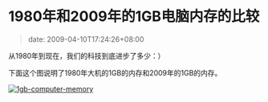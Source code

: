 # 1980年和2009年的1GB电脑内存的比较
>date: 2009-04-10T17:24:26+08:00


从1980年到现在，我们的科技到底进步了多少：）


下面这个图说明了1980年大机的1GB的内存和2009年的1GB的内存。


[![1gb-computer-memory](https://coolshell.cn/wp-content/uploads/2009/04/1gb-computer-memory.jpg "1gb-computer-memory")](https://coolshell.cn/?attachment_id=412)



